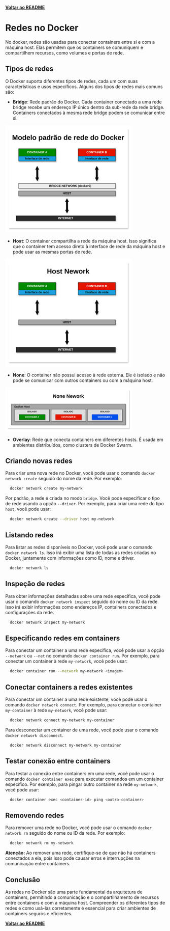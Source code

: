 [**Voltar ao README**](README.md)

# Redes no Docker

No docker, redes são usadas para conectar containers entre si e com a máquina host. Elas permitem que os containers se comuniquem e compartilhem recursos, como volumes e portas de rede.

## Tipos de redes

O Docker suporta diferentes tipos de redes, cada um com suas características e usos específicos. Alguns dos tipos de redes mais comuns são:

- **Bridge**: Rede padrão do Docker. Cada container conectado a uma rede bridge recebe um endereço IP único dentro da sub-rede da rede bridge. Containers conectados à mesma rede bridge podem se comunicar entre si.

<img src="./resources/bridge-network.png" alt="Bridge" width="400"/>

- **Host**: O container compartilha a rede da máquina host. Isso significa que o container tem acesso direto à interface de rede da máquina host e pode usar as mesmas portas de rede.

<img src="./resources/host-network.png" alt="Host" width="400"/>

- **None**: O container não possui acesso à rede externa. Ele é isolado e não pode se comunicar com outros containers ou com a máquina host.

<img src="./resources/none-network.png" alt="None" width="400"/>

- **Overlay**: Rede que conecta containers em diferentes hosts. É usada em ambientes distribuídos, como clusters de Docker Swarm.

## Criando novas redes

Para criar uma nova rede no Docker, você pode usar o comando `docker network create` seguido do nome da rede. Por exemplo:

```bash
  docker network create my-network
```

Por padrão, a rede é criada no modo `bridge`. Você pode especificar o tipo de rede usando a opção `--driver`. Por exemplo, para criar uma rede do tipo `host`, você pode usar:

```bash
  docker network create --driver host my-network
```

## Listando redes

Para listar as redes disponíveis no Docker, você pode usar o comando `docker network ls`. Isso irá exibir uma lista de todas as redes criadas no Docker, juntamente com informações como ID, nome e driver.

```bash
  docker network ls
```

## Inspeção de redes

Para obter informações detalhadas sobre uma rede específica, você pode usar o comando `docker network inspect` seguido do nome ou ID da rede. Isso irá exibir informações como endereços IP, containers conectados e configurações da rede.

```bash
  docker network inspect my-network
```

## Especificando redes em containers

Para conectar um container a uma rede específica, você pode usar a opção `--network` ou `--net` no comando `docker container run`. Por exemplo, para conectar um container à rede `my-network`, você pode usar:


```bash
  docker container run --network my-network <imagem>
```

## Conectar containers a redes existentes

Para conectar um container a uma rede existente, você pode usar o comando `docker network connect`. Por exemplo, para conectar o container `my-container` à rede `my-network`, você pode usar:

```bash
  docker network connect my-network my-container
```

Para desconectar um container de uma rede, você pode usar o comando `docker network disconnect`.
```bash
  docker network disconnect my-network my-container
```

## Testar conexão entre containers

Para testar a conexão entre containers em uma rede, você pode usar o comando `docker container exec` para executar comandos em um container específico. Por exemplo, para pingar outro container na rede `my-network`, você pode usar:

```bash
  docker container exec <container-id> ping <outro-container>
```

## Removendo redes

Para remover uma rede no Docker, você pode usar o comando `docker network rm` seguido do nome ou ID da rede. Por exemplo:

```bash
  docker network rm my-network
```

**Atenção:** Ao remover uma rede, certifique-se de que não há containers conectados a ela, pois isso pode causar erros e interrupções na comunicação entre containers.

## Conclusão

As redes no Docker são uma parte fundamental da arquitetura de containers, permitindo a comunicação e o compartilhamento de recursos entre containers e com a máquina host. Compreender os diferentes tipos de redes e como usá-las corretamente é essencial para criar ambientes de containers seguros e eficientes.

[**Voltar ao README**](README.md)